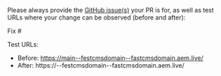 Please always provide the [GitHub issue(s)](../issues) your PR is for, as well as test URLs where your change can be observed (before and after):

Fix #<gh-issue-id>

Test URLs:
- Before: https://main--festcmsdomain--fastcmsdomain.aem.live/
- After: https://<branch>--festcmsdomain--fastcmsdomain.aem.live/
